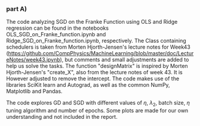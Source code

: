 ### part A) ### 

The code analyzing SGD on the Franke Function using OLS and Ridge regression can be found in the notebooks OLS_SGD_on_Franke_function.ipynb and Ridge_SGD_on_Franke_function.ipynb, respectively. The Class containing schedulers is taken from Morten Hjorth-Jensen's lecture notes for Week43 (https://github.com/CompPhysics/MachineLearning/blob/master/doc/LectureNotes/week43.ipynb), but comments and small adjustments are added to help us solve the tasks.
The function "designMatrix" is inspired by Morten Hjorth-Jensen's "create_X", also from the lecture notes of week 43. It is However adjusted to remove the intercept. 
The code makes use of the libraries SciKit learn and Autograd, as well as the common NumPy, Matplotlib and Pandas.
 
The code explores GD and SGD with different values of $\eta$, $\lambda_2$, batch size, $\eta$ tuning algorithm and number of epochs. Some plots are made for our own understanding and not included in the report. 

